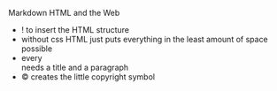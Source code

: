 Markdown HTML and the Web

- ! to insert the HTML structure
- without css HTML just puts everything in the least amount of space possible
- every <article> needs a title and a paragraph
- &copy; creates the little copyright symbol
